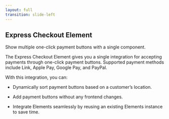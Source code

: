 ```yaml
---
layout: full
transition: slide-left
---
```


## Express Checkout Element

Show multiple one-click payment buttons with a single component.

The Express Checkout Element gives you a single integration for accepting payments through one-click payment buttons. Supported payment methods include Link, Apple Pay, Google Pay, and PayPal.

With this integration, you can:

- Dynamically sort payment buttons based on a customer’s location.

- Add payment buttons without any frontend changes.

- Integrate Elements seamlessly by reusing an existing Elements instance to save time.
